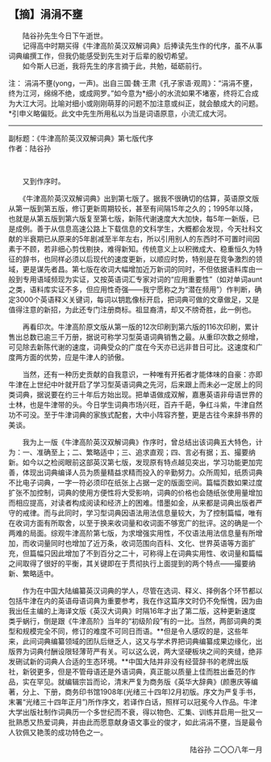 ## 【摘】涓涓不壅

　　陆谷孙先生今日下午逝世。  
　　记得高中时期买得《牛津高阶英汉双解词典》后捧读先生作的代序，虽不从事词典编撰工作，但我仍能感受到先生对于后辈的殷切希望。  
　　如今斯人已逝，我将先生的序言摘于此，共勉，砥砺前行。

注： 涓涓不壅(yong，一声)。出自三国·魏·王肃《孔子家语·观周》：“涓涓不壅，终为江河，绵绵不绝，或成网罗。”如今意为*细小的水流如果不堵塞，终将汇合成为大江大河。比喻对细小或刚刚萌芽的问题不加注意或纠正，就会酿成大的问题。*引申义略偏贬。此文中先生所用私以为当是词语原意，小流汇成大河。

---

副标题：《牛津高阶英汉双解词典》第七版代序  
作者：陆谷孙

<br>

　　又到作序时。

　　《牛津高阶英汉双解词典》出到第七版了。据我不很确切的估算，英语原文版从第一版到第五版，修订更新周期较长，甚至有间隔15年之久的；1995年以降，也就是从第五版到第六版复至第七版，新陈代谢速度大大加快，每5年一新版，已是成例。善于从信息高速公路上下载信息的文科学生，大概都会发现，今天社科文献的半衰期已从原来的5年剧减至半年左右，所以引用别人的东西时不可置时间因素于不顾，若非细心剪伐剔抉，难得新知。传统意义上以积微成大、稳重恒久为特征的辞书，也同样必须以后现代的速度更新，以顺应时势，特别是在竞争激烈的领域，更是谋先者昌。第七版在收词大幅增加近万新词的同时，不但依据语料库由一般到专用语域频现为实证，又按英语词汇专家对词的“应用重要性”（如对单词aunt之类，语料库实证不多，但应用性奇强――我宁愿称之为“潜在频用”）作判断，确定3000个英语释义关键词，每词以钥匙像标开启，把词典可做的文章做足，又是值得注意的新招，为此还专门注册商标。祖显裔清，却又不牓奇胜，此一例也。

　　再看印次。牛津高阶原文版从第一版的12次印刷到第六版的116次印刷，累计售出总数已逾三千万册，据说可称学习型英语词典销售之最。从重印次数之频增，可见除去新陈代谢的速度，词典受众的广度在今天亦已远非昔日可比。这速度和广度两方面的优势，应是牛津人的骄傲。

　　当然，还有一种历史贡献的自我意识，一种唯有开拓者才能体味的自豪：亦即牛津在上世纪中叶就开启了学习型英语词典之先河，后来跟上而未必一定居上的同类词典，据说要在约三十年后方始出现。把单语做成双解，嘉惠英语非母语世界的士林，也是牛津带的头。今日学生词典市场兴旺，百卉千葩，争红斗紫，牛津自然功不可没。至于牛津词典的家族式配套，大中小阵容齐整，更是古往今来辞书界的美谈。

　　我为上一版《牛津高阶英汉双解词典》作序时，曾总结出该词典五大特色，计为：一、准确至上；二、繁略适中；三、追求直观；四、言必有据；五、撮要纳新。如今以之检阅眼前这部英汉第七版，发现原有特点越见突出，学习功能更加完善，体现出词典编译人员为质量精益求精而投入的辛勤努力。众所周知，纸质词典不比电子词典，一字一符必须印在纸张上占据一定的版面空间。篇幅页数如果过度扩张不加控制，词典的使用方便性将大受影响，词典的价格也会随纸张使用量增加而相应提高，对读者构成阅读和经济上的困难。惜墨如金，从来都是词典出版者严守的戒律。而与此同时，学习型词典因语法用法信息量较大，为了控制篇幅，唯有在收词方面有所取舍，以至于换来收词量和收词面不够宽广的批评。这的确是一个两难的局面。综观牛津高阶第七版，为求增强实用性，不仅语法用法信息量有所增加，而收词量同时也增加了近万条，收词范围向百科、文化、世界英语等方面扩充，但篇幅只因此增加了不到百分之二十，可称得上在词典实用性、收词量和篇幅之间取得了很好的平衡，其关键即在于贯彻执行上面提到的两个特点――撮要纳新、繁略适中。

　　作为在中国大陆编纂英汉词典的学人，尽管在选词、释义、择例各个环节都以包括牛津在内的英语母语词典为重要参考，我在作这篇序文时仍不免惭愧，因为由我出任主编的上海译文版《英汉大词典》时隔16年才出了第二版，这种更新速度类乎蜗行，倒是跟《牛津高阶》当年的“初级阶段”有的一比。当然，两部词典的类型和规模完全不同，修订的难度不可同日而语。**但是令人感叹的是，这些年来，此间词典编纂领域的团队后继乏人，这又与学术界把词典编纂成果边缘化，出版界为词典付酬设限轻薄苛严有关。可以这么说，两大坚硬板块之间的夹缝，绝非发硎试新的词典人合适的生态环境。**中国大陆并非没有经营辞书的老牌出版社，新锐更多，但是不管母语还是外语词典，真正能以质量上佳而胜出垂范的作品，实在罕见。就编辑宗旨而论，清末严复为商务版《英华大辞典》(颜惠庆等编著，分上、下册，商务印书馆1908年(光绪三十四年)2月初版。序文为严复手书，末署“光绪三十四年正月”)所作序文，若译作白话，照样可以冠冕今人作品。牛津大学出版社制作词典历一个多世纪而不衰，得以物色、汇集、训练并启用一批又一批熟悉又热爱词典，并由此而愿意献身语文事业的俊才，如此涓涓不壅，当是最令人钦佩又艳羡的成功特色之一。

<p align="right">陆谷孙
二〇〇八年一月</p>
